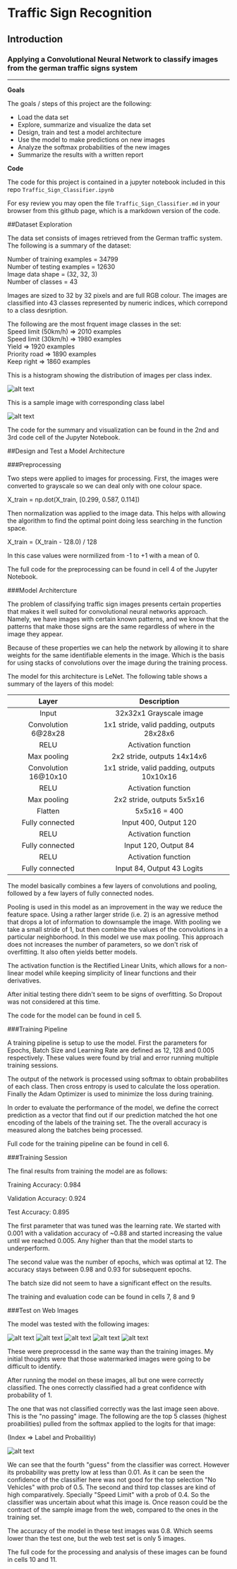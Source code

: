 # Traffic Sign Recognition

## Introduction

### Applying a Convolutional Neural Network to classify images from the german traffic signs system

---

**Goals**

The goals / steps of this project are the following:  
* Load the data set   
* Explore, summarize and visualize the data set  
* Design, train and test a model architecture  
* Use the model to make predictions on new images  
* Analyze the softmax probabilities of the new images  
* Summarize the results with a written report  

**Code**

The code for this project is contained in a jupyter notebook included in this repo `Traffic_Sign_Classifier.ipynb` 

For esy review you may open the file `Traffic_Sign_Classifier.md` in your browser from this github page, which is a markdown version of the code.


##Dataset Exploration

The data set consists of images retrieved from the German traffic system. The following is a summary of the dataset:

Number of training examples = 34799  
Number of testing examples = 12630  
Image data shape = (32, 32, 3)  
Number of classes = 43  

Images are sized to 32 by 32 pixels and are full RGB colour. The images are classified into 43 classes represented by numeric indices, which correpond to a class desription.

The following are the most frquent image classes in the set:  
Speed limit (50km/h) => 2010 examples  
Speed limit (30km/h) => 1980 examples    
Yield => 1920   examples  
Priority road => 1890   examples  
Keep right => 1860   examples  

This is a histogram showing the distribution of images per class index.

![alt text][image1]

This is a sample image with corresponding class label

![alt text][image2]

The code for the summary and visualization can be found in the 2nd and 3rd code cell of the Jupyter Notebook.

##Design and Test a Model Architecture

###Preprocessing

Two steps were applied to images for processing. First, the images were converted to grayscale so we can deal only with one colour space.

X_train = np.dot(X_train, [0.299, 0.587, 0.114])

Then normalization was applied to the image data. This helps with allowing the algorithm to find the optimal point doing less searching in the function space.

X_train = (X_train - 128.0) / 128

In this case values were normilized from -1 to +1 with a mean of 0.

The full code for the preprocessing can be found in cell 4 of the Jupyter Notebook.

###Model Architercture

The problem of classifying traffic sign images presents certain properties that makes it well suited for convolutional neural networks approach. Namely, we have images with certain known patterns, and we know that the patterns that make those signs are the same regardless of where in the image they appear. 

Because of these properties we can help the network by allowing it to share weights for the same identifiable elements in the image. Which is the basis for using stacks of convolutions over the image during the training process.

The model for this architecture is LeNet. The following table shows a summary of the layers of this model:

| Layer         		|     Description	        					| 
|:---------------------:|:---------------------------------------------:| 
| Input         		  | 32x32x1 Grayscale image   | 
| Convolution 6@28x28 | 1x1 stride, valid padding, outputs 28x28x6 |
| RELU					  | Activation function |
| Max pooling	      	  | 2x2 stride,  outputs 14x14x6 |
| Convolution 16@10x10| 1x1 stride, valid padding, outputs 10x10x16|
| RELU					  | Activation function |
| Max pooling	      	  | 2x2 stride,  outputs 5x5x16 |
| Flatten             | 5x5x16 = 400|
| Fully connected	  | Input 400, Output 120|
| RELU					  | Activation function |
| Fully connected	  | Input 120, Output 84|
| RELU					  | Activation function |
| Fully connected	  | Input 84, Output 43 Logits|
 

The model basically combines a few layers of convolutions and pooling, followed by a few layers of fully connected nodes. 

Pooling is used in this model as an improvement in the way we reduce the feature space. Using a rather larger stride (i.e. 2) is an agressive method that drops a lot of information to downsample the image. With pooling we take a small stride of 1, but then combine the values of the convolutions in a particular neighborhood. In this model we use max pooling. This approach does not increases the number of parameters, so we don't risk of overfitting. It also often yields better models.

The activation function is the Rectified Linear Units, which allows for a non-linear model while keeping simplicity of linear functions and their derivatives.

After initial testing there didn't seem to be signs of overfitting. So Dropout was not considered at this time.

The code for the model can be found in cell 5. 

###Training Pipeline

A training pipeline is setup to use the model. First the parameters for Epochs, Batch Size and Learning Rate are defined as 12, 128 and 0.005 respectively. These values were found by trial and error running multiple training sessions.

The output of the network is processed using softmax to obtain probabilites of each class. Then cross entropy is used to calculate the loss operation. Finally the Adam Optimizer is used to minimize the loss during training.

In order to evaluate the performance of the model, we define the correct prediction as a vector that find out if our prediction matched the hot one encoding of the labels of the training set. The the overall accuracy is measured along the batches being processed.

Full code for the training pipeline can be found in cell 6.

###Training Session

The final results from training the model are as follows:

Training Accuracy: 0.984

Validation Accuracy: 0.924

Test Accuracy: 0.895

The first parameter that was tuned was the learning rate. We started with 0.001 with a validation accuracy of ~0.88 and started increasing the value until we reached 0.005. Any higher than that the model starts to underperform.

The second value was the number of epochs, which was optimal at 12. The accuracy stays between 0.98 and 0.93 for subsequent epochs. 

The batch size did not seem to have a significant effect on the results.

The training and evaluation code can be found in cells 7, 8 and 9

###Test on Web Images

The model was tested with the following images:

![alt text][image3] ![alt text][image4] ![alt text][image5] 
![alt text][image6] ![alt text][image7]

These were preprocessd in the same way than the training images. My initial thoughts were that those watermarked images were going to be difficult to identify. 

After running the model on these images, all but one were correctly classified. The ones correctly classified had a great confidence with probability of 1.

The one that was not classified correctly was the last image seen above. This is the "no passing" image. The following are the top 5 classes (highest proabilities) pulled from the softmax applied to the logits for that image:

(Index => Label and Probailitiy)

![alt text][image9]

We can see that the fourth "guess" from the classifier was correct. However its probability was pretty low at less than 0.01. As it can be seen the confidence of the classifier here was not good for the top selection "No Vehicles" with prob of 0.5. The second and third top classes are kind of high comparatively. Specially "Speed Limit" with a prob of 0.4. So the classifier was uncertain about what this image is. Once reason could be the contract of the sample image from the web, compared to the ones in the training set.

The accuracy of the model in these test images was 0.8. Which seems lower than the test one, but the web test set is only 5 images.

The full code for the processing and analysis of these images can be found in cells 10 and 11.

[//]: # (Image References)

[image1]: ./report_img_1.png "Histogram"
[image2]: ./report_img_2.png "Sample Image"
[image3]: ./report_img_3.png "Sample Image"
[image4]: ./report_img_4.png "Sample Image"
[image5]: ./report_img_5.png "Sample Image"
[image6]: ./report_img_6.png "Sample Image"
[image7]: ./report_img_7.png "Sample Image"
[image8]: ./report_img_8.jpg "Sample Image"
[image9]: ./report_img_9.png "Sample Image"



